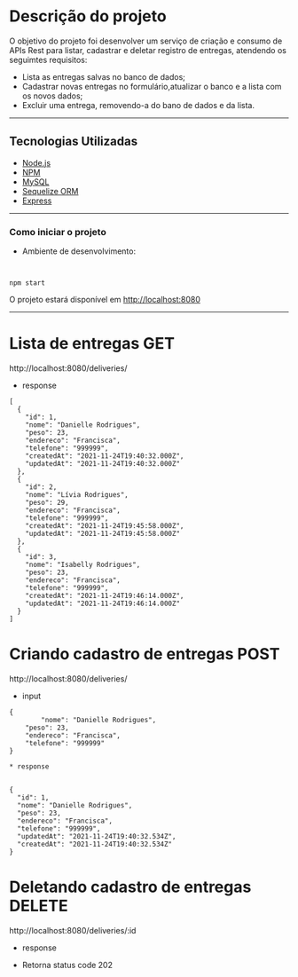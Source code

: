 

# Descrição do projeto

O objetivo do projeto foi desenvolver um serviço de criação e consumo de APIs Rest para listar, cadastrar e deletar registro de entregas, atendendo os seguimtes requisitos:

- Lista as entregas salvas no banco de dados;
- Cadastrar novas entregas no formulário,atualizar o banco e a lista com os novos dados;
- Excluir uma entrega, removendo-a do bano de dados e da lista.

---

## Tecnologias Utilizadas

- [Node.js](https://nodejs.org/en/)
- [NPM](https://www.npmjs.com/)
- [MySQL](https://mysql.com)
- [Sequelize ORM](https://sequelize.org/)
- [Express](https://expressjs.com/pt-br/)

---

### Como iniciar o projeto

- Ambiente de desenvolvimento:

```


npm start
```

O projeto estará disponível em <http://localhost:8080>

---

# Lista de entregas GET

http://localhost:8080/deliveries/


* response

```
[
  {
    "id": 1,
    "nome": "Danielle Rodrigues",
    "peso": 23,
    "endereco": "Francisca",
    "telefone": "999999",
    "createdAt": "2021-11-24T19:40:32.000Z",
    "updatedAt": "2021-11-24T19:40:32.000Z"
  },
  {
    "id": 2,
    "nome": "Lívia Rodrigues",
    "peso": 29,
    "endereco": "Francisca",
    "telefone": "999999",
    "createdAt": "2021-11-24T19:45:58.000Z",
    "updatedAt": "2021-11-24T19:45:58.000Z"
  },
  {
    "id": 3,
    "nome": "Isabelly Rodrigues",
    "peso": 23,
    "endereco": "Francisca",
    "telefone": "999999",
    "createdAt": "2021-11-24T19:46:14.000Z",
    "updatedAt": "2021-11-24T19:46:14.000Z"
  }
]

```

# Criando cadastro de entregas POST

http://localhost:8080/deliveries/

* input

```
{		
		"nome": "Danielle Rodrigues",
    "peso": 23,
    "endereco": "Francisca",
    "telefone": "999999"
}

* response


{
  "id": 1,
  "nome": "Danielle Rodrigues",
  "peso": 23,
  "endereco": "Francisca",
  "telefone": "999999",
  "updatedAt": "2021-11-24T19:40:32.534Z",
  "createdAt": "2021-11-24T19:40:32.534Z"
}

```

# Deletando cadastro de entregas DELETE

http://localhost:8080/deliveries/:id

* response


- Retorna status code 202

```
